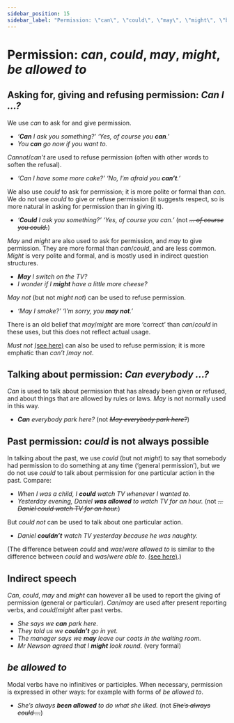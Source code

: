 ```yaml
---
sidebar_position: 15
sidebar_label: "Permission: \"can\", \"could\", \"may\", \"might\", \"be allowed to\""
---
```


# Permission: *can*, *could*, *may*, *might*, *be allowed to*

## Asking for, giving and refusing permission: *Can I …?*

We use *can* to ask for and give permission.

- *‘**Can** I ask you something?’ ‘Yes, of course you **can**.’*
- *You **can** go now if you want to.*

*Cannot*/*can’t* are used to refuse permission (often with other words to soften the refusal).

- *‘Can I have some more cake?’ ‘No, I’m afraid you **can’t**.’*

We also use *could* to ask for permission; it is more polite or formal than *can*. We do not use *could* to give or refuse permission (it suggests respect, so is more natural in asking for permission than in giving it).

- *‘**Could** I ask you something?’ ‘Yes, of course you can.’* (not *~~… of course you could.~~*)

*May* and *might* are also used to ask for permission, and *may* to give permission. They are more formal than *can*/*could*, and are less common. *Might* is very polite and formal, and is mostly used in indirect question structures.

- ***May** I switch on the TV?*
- *I wonder if I **might** have a little more cheese?*

*May not* (but not *might not*) can be used to refuse permission.

- *‘May I smoke?’ ‘I’m sorry, you **may not**.’*

There is an old belief that *may*/*might* are more ‘correct’ than *can*/*could* in these uses, but this does not reflect actual usage.

*Must not* [(see here)](./strong-obligation-must-will#negatives-you-mustn-t-can-t) can also be used to refuse permission; it is more emphatic than *can’t* /*may not*.

## Talking about permission: *Can everybody …?*

*Can* is used to talk about permission that has already been given or refused, and about things that are allowed by rules or laws. *May* is not normally used in this way.

- ***Can** everybody park here?* (not *~~May everybody park here?~~*)

## Past permission: *could* is not always possible

In talking about the past, we use *could* (but not *might*) to say that somebody had permission to do something at any time (‘general permission’), but we do not use *could* to talk about permission for one particular action in the past. Compare:

- *When I was a child, I **could** watch TV whenever I wanted to.*
- *Yesterday evening, Daniel **was allowed** to watch TV for an hour.* (not *~~… Daniel could watch TV for an hour.~~*)

But *could not* can be used to talk about one particular action.

- *Daniel **couldn’t** watch TV yesterday because he was naughty.*

(The difference between *could* and *was*/*were allowed to* is similar to the difference between *could* and *was*/*were able to*. [(see here)](./ability-can-and-could#past-could-is-not-always-possible).)

## Indirect speech

*Can*, *could*, *may* and *might* can however all be used to report the giving of permission (general or particular). *Can*/*may* are used after present reporting verbs, and *could*/*might* after past verbs.

- *She says we **can** park here.*
- *They told us we **couldn’t** go in yet.*
- *The manager says we **may** leave our coats in the waiting room.*
- *Mr Newson agreed that I **might** look round.* (very formal)

## *be allowed to*

Modal verbs have no infinitives or participles. When necessary, permission is expressed in other ways: for example with forms of *be allowed to*.

- *She’s always **been allowed** to do what she liked.* (not *~~She’s always could …~~*)

